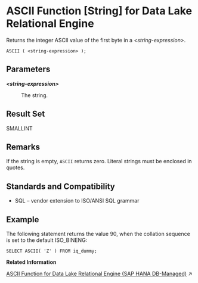 <!-- loioa533e3a684f21015a2a0af73e4a9ad1c -->

# ASCII Function \[String\] for Data Lake Relational Engine

Returns the integer ASCII value of the first byte in a *<string-expression\>*.



```
ASCII ( <string-expression> );
```



<a name="loioa533e3a684f21015a2a0af73e4a9ad1c__ASCII_parm1"/>

## Parameters


<dl>
<dt><b>

*<string-expression\>*

</b></dt>
<dd>

The string.



</dd>
</dl>



<a name="loioa533e3a684f21015a2a0af73e4a9ad1c__ASCII_returns1"/>

## Result Set

SMALLINT



<a name="loioa533e3a684f21015a2a0af73e4a9ad1c__ASCII_remarks1"/>

## Remarks

If the string is empty, `ASCII` returns zero. Literal strings must be enclosed in quotes.



<a name="loioa533e3a684f21015a2a0af73e4a9ad1c__ASCII_standards1"/>

## Standards and Compatibility

-   SQL – vendor extension to ISO/ANSI SQL grammar



<a name="loioa533e3a684f21015a2a0af73e4a9ad1c__ASCII_examples1"/>

## Example

The following statement returns the value 90, when the collation sequence is set to the default ISO\_BINENG:

```
SELECT ASCII( 'Z' ) FROM iq_dummy;
```

**Related Information**  


[ASCII Function for Data Lake Relational Engine (SAP HANA DB-Managed)](https://help.sap.com/viewer/a898e08b84f21015969fa437e89860c8/2023_4_QRC/en-US/554cede3499a4ef98a05be128493031f.html "Returns the integer ASCII value of the first byte in a string-expression.") :arrow_upper_right:

